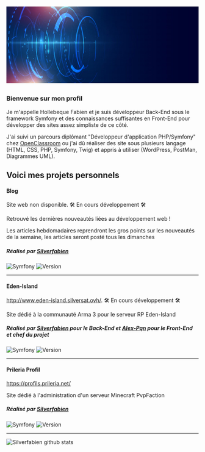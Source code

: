 # ![Silverfabien](https://github.com/Silverfabien/Silverfabien/blob/master/banner.jpg)

### Bienvenue sur mon profil 

Je m'appelle Hollebeque Fabien et je suis développeur Back-End sous le framework Symfony et des connaissances suffisantes en Front-End pour développer des sites assez simpliste de ce côté. 

J'ai suivi un parcours diplômant "Développeur d'application PHP/Symfony" chez <a href="https://openclassrooms.com/fr/paths/59-developpeur-dapplication-php-symfony">OpenClassroom</a> ou j'ai dû réaliser des site sous plusieurs langage (HTML, CSS, PHP, Symfony, Twig) et appris à utiliser (WordPress, PostMan, Diagrammes UML).

<h2>Voici mes projets personnels</h2>

<h4>Blog</h4>
<p>Site web non disponible. 🛠 En cours développement 🛠</p>

Retrouvé les dernières nouveautés liées au développement web !

Les articles hebdomadaires reprendront les gros points sur les nouveautés de la semaine, les articles seront posté tous les dimanches

##### Réalisé par <a href="https://github.com/Silverfabien">Silverfabien</a> 
![Symfony](https://img.shields.io/badge/Développer%20avec-Symfony%204-blue.svg)
![Version](https://img.shields.io/badge/Version-En%20Développement-blue.svg)

  
---  
  
<h4>Eden-Island</h4>
<p><a href="http://www.eden-island.silversat.ovh/">http://www.eden-island.silversat.ovh/</a>. 🛠 En cours développement 🛠</p>

Site dédié à la communauté Arma 3 pour le serveur RP Eden-Island
 
##### Réalisé par <a href="https://github.com/Silverfabien">Silverfabien</a> pour le Back-End et <a href="https://github.com/Alex-Pqn">Alex-Pqn</a> pour le Front-End et chef du projet
![Symfony](https://img.shields.io/badge/Développer%20avec-Symfony%204-blue.svg)
![Version](https://img.shields.io/badge/Version-En%20Développement-blue.svg)

---  
  
<h4>Prileria Profil</h4>
<p><a href="https://profils.prileria.net/">https://profils.prileria.net/</a></p>

Site dédié à l'administration d'un serveur Minecraft PvpFaction
 
##### Réalisé par <a href="https://github.com/Silverfabien">Silverfabien</a>
![Symfony](https://img.shields.io/badge/Développer%20avec-Symfony%204-blue.svg)
![Version](https://img.shields.io/badge/Version-1.2.0-blue.svg)

---

![Silverfabien github stats](https://github-readme-stats.vercel.app/api?username=Silverfabien&show_icons=true&title_color=fff&icon_color=79ff97&text_color=9f9f9f&bg_color=151515)


<!--<img src="https://visitor-badge.glitch.me/badge?page_id=SilverFabien.visitor-badge"/> -->
